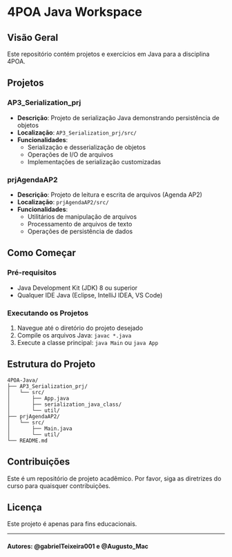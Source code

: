 # 4POA Java Workspace

## Visão Geral
Este repositório contém projetos e exercícios em Java para a disciplina 4POA.

## Projetos

### AP3_Serialization_prj
- **Descrição**: Projeto de serialização Java demonstrando persistência de objetos
- **Localização**: `AP3_Serialization_prj/src/`
- **Funcionalidades**: 
  - Serialização e desserialização de objetos
  - Operações de I/O de arquivos
  - Implementações de serialização customizadas

### prjAgendaAP2  
- **Descrição**: Projeto de leitura e escrita de arquivos (Agenda AP2)
- **Localização**: `prjAgendaAP2/src/`
- **Funcionalidades**:
  - Utilitários de manipulação de arquivos
  - Processamento de arquivos de texto
  - Operações de persistência de dados

## Como Começar

### Pré-requisitos
- Java Development Kit (JDK) 8 ou superior
- Qualquer IDE Java (Eclipse, IntelliJ IDEA, VS Code)

### Executando os Projetos
1. Navegue até o diretório do projeto desejado
2. Compile os arquivos Java: `javac *.java`
3. Execute a classe principal: `java Main` ou `java App`

## Estrutura do Projeto
```
4POA-Java/
├── AP3_Serialization_prj/
│   └── src/
│       ├── App.java
│       ├── serialization_java_class/
│       └── util/
├── prjAgendaAP2/
│   └── src/
│       ├── Main.java
│       └── util/
└── README.md
```

## Contribuições
Este é um repositório de projeto acadêmico. Por favor, siga as diretrizes do curso para quaisquer contribuições.

## Licença
Este projeto é apenas para fins educacionais.

----------------------------------------------------------------
#### Autores: @gabrielTeixeira001 e @Augusto_Mac